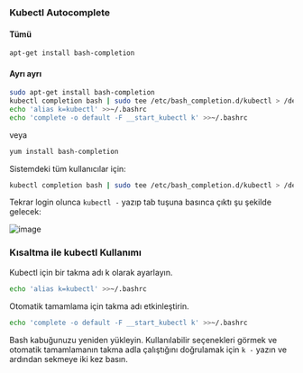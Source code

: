 ### Kubectl Autocomplete

#### Tümü

```sh
apt-get install bash-completion
```

#### Ayrı ayrı

```sh
sudo apt-get install bash-completion
kubectl completion bash | sudo tee /etc/bash_completion.d/kubectl > /dev/null
echo 'alias k=kubectl' >>~/.bashrc
echo 'complete -o default -F __start_kubectl k' >>~/.bashrc
```

veya 

```sh
yum install bash-completion
```

Sistemdeki tüm kullanıcılar için:

```sh
kubectl completion bash | sudo tee /etc/bash_completion.d/kubectl > /dev/null
```

Tekrar login olunca `kubectl -` yazıp tab tuşuna basınca çıktı şu şekilde gelecek:

![image](https://github.com/user-attachments/assets/95f31ccc-1d29-4d4f-b90d-a2680c737f3b)


### Kısaltma ile kubectl Kullanımı

Kubectl için bir takma adı k olarak ayarlayın.
```sh
echo 'alias k=kubectl' >>~/.bashrc
```

Otomatik tamamlama için takma adı etkinleştirin.
```sh
echo 'complete -o default -F __start_kubectl k' >>~/.bashrc
```

Bash kabuğunuzu yeniden yükleyin. Kullanılabilir seçenekleri görmek ve otomatik tamamlamanın takma adla çalıştığını doğrulamak için `k -` yazın ve ardından sekmeye iki kez basın.
